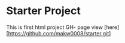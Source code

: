 # Starter Project
This is first html project
GH- page view [here][https://github.com/makw0008/starter.git]

